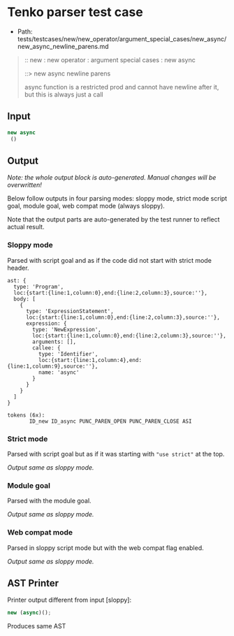 # Tenko parser test case

- Path: tests/testcases/new/new_operator/argument_special_cases/new_async/new_async_newline_parens.md

> :: new : new operator : argument special cases : new async
>
> ::> new async newline parens
>
> async function is a restricted prod and cannot have newline after it, but this is always just a call

## Input

`````js
new async 
 ()
`````

## Output

_Note: the whole output block is auto-generated. Manual changes will be overwritten!_

Below follow outputs in four parsing modes: sloppy mode, strict mode script goal, module goal, web compat mode (always sloppy).

Note that the output parts are auto-generated by the test runner to reflect actual result.

### Sloppy mode

Parsed with script goal and as if the code did not start with strict mode header.

`````
ast: {
  type: 'Program',
  loc:{start:{line:1,column:0},end:{line:2,column:3},source:''},
  body: [
    {
      type: 'ExpressionStatement',
      loc:{start:{line:1,column:0},end:{line:2,column:3},source:''},
      expression: {
        type: 'NewExpression',
        loc:{start:{line:1,column:0},end:{line:2,column:3},source:''},
        arguments: [],
        callee: {
          type: 'Identifier',
          loc:{start:{line:1,column:4},end:{line:1,column:9},source:''},
          name: 'async'
        }
      }
    }
  ]
}

tokens (6x):
       ID_new ID_async PUNC_PAREN_OPEN PUNC_PAREN_CLOSE ASI
`````

### Strict mode

Parsed with script goal but as if it was starting with `"use strict"` at the top.

_Output same as sloppy mode._

### Module goal

Parsed with the module goal.

_Output same as sloppy mode._

### Web compat mode

Parsed in sloppy script mode but with the web compat flag enabled.

_Output same as sloppy mode._

## AST Printer

Printer output different from input [sloppy]:

````js
new (async)();
````

Produces same AST
